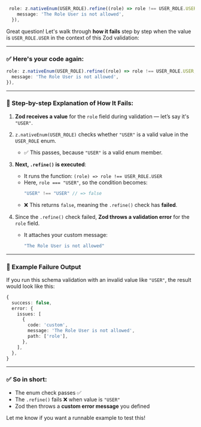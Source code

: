 ```typescript
 role: z.nativeEnum(USER_ROLE).refine((role) => role !== USER_ROLE.USER, {
    message: 'The Role User is not allowed',
  }),
```

Great question! Let's walk through **how it fails** step by step when the value is `USER_ROLE.USER` in the context of this Zod validation:

---

### ✅ Here's your code again:

```ts
role: z.nativeEnum(USER_ROLE).refine((role) => role !== USER_ROLE.USER, {
  message: 'The Role User is not allowed',
}),
```

---

### 🧩 Step-by-step Explanation of How It Fails:

1. **Zod receives a value** for the `role` field during validation — let’s say it's `"USER"`.

2. `z.nativeEnum(USER_ROLE)` checks whether `"USER"` is a valid value in the `USER_ROLE` enum.
   - ✅ This passes, because `"USER"` is a valid enum member.

3. **Next, `.refine()` is executed**:
   - It runs the function: `(role) => role !== USER_ROLE.USER`
   - Here, `role === "USER"`, so the condition becomes:
     ```ts
     "USER" !== "USER" // => false
     ```
   - ❌ This returns `false`, meaning the `.refine()` check has **failed**.

4. Since the `.refine()` check failed, **Zod throws a validation error** for the `role` field.
   - It attaches your custom message:
     ```ts
     "The Role User is not allowed"
     ```

---

### 🧪 Example Failure Output

If you run this schema validation with an invalid value like `"USER"`, the result would look like this:

```ts
{
  success: false,
  error: {
    issues: [
      {
        code: 'custom',
        message: 'The Role User is not allowed',
        path: ['role'],
      },
    ],
  },
}
```

---

### ✅ So in short:

- The enum check passes ✅
- The `.refine()` fails ❌ when value is `"USER"`
- Zod then throws a **custom error message** you defined

Let me know if you want a runnable example to test this!